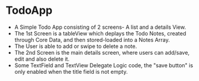 # TodoApp

- A Simple Todo App consisting of 2 screens- A list and a details View.
- The 1st Screen is a tableView which deplays the Todo Notes, created through Core Data, and then stored-loaded into a Notes Array.
- The User is able to add or swipe to delete a note.
- The 2nd Screen is the main details screen, where users can add/save, edit and also delete it.
- Some TextField and TextView Delegate Logic code, the "save button" is only enabled when the title field is not empty.

